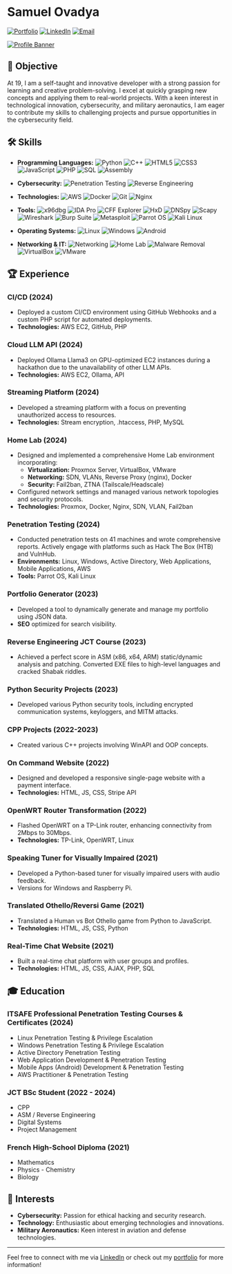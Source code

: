 # Samuel Ovadya

[![Portfolio](https://img.shields.io/badge/Portfolio-%E2%9C%94-green)](https://shmuel.ovh) 
[![LinkedIn](https://img.shields.io/badge/LinkedIn-%E2%9C%94-blue)](https://linkedin.com/in/samuel-ovadya-942594250/)
[![Email](https://img.shields.io/badge/Email-%E2%9C%94-red)](mailto:portfolio.samuel@ovadya.com)

[![Profile Banner](https://i.postimg.cc/LXTLG1Cn/DALL-E-2024-09-13-01-45-15-A-dark-futuristic-banner-for-a-cyber-oriented-Red-Team-Git-Hub-profile.webp)](https://postimg.cc/6288vyNX)

## 🌟 Objective

At 19, I am a self-taught and innovative developer with a strong passion for learning and creative problem-solving. I excel at quickly grasping new concepts and applying them to real-world projects. With a keen interest in technological innovation, cybersecurity, and military aeronautics, I am eager to contribute my skills to challenging projects and pursue opportunities in the cybersecurity field.

## 🛠 Skills

- **Programming Languages:** 
  ![Python](https://img.shields.io/badge/-Python-3776AB?logo=python&logoColor=white) 
  ![C++](https://img.shields.io/badge/-C++-00599C?logo=cplusplus&logoColor=white) 
  ![HTML5](https://img.shields.io/badge/-HTML5-E34F26?logo=html5&logoColor=white) 
  ![CSS3](https://img.shields.io/badge/-CSS3-1572B6?logo=css3&logoColor=white) 
  ![JavaScript](https://img.shields.io/badge/-JavaScript-F7DF1E?logo=javascript&logoColor=black) 
  ![PHP](https://img.shields.io/badge/-PHP-777BB4?logo=php&logoColor=white) 
  ![SQL](https://img.shields.io/badge/-SQL-4479A1?logo=sqlite&logoColor=white) 
  ![Assembly](https://img.shields.io/badge/-Assembly-%23F7E01E?logo=assembly&logoColor=black) 

- **Cybersecurity:** 
  ![Penetration Testing](https://img.shields.io/badge/-Penetration%20Testing-FFD700?logo=security&logoColor=black) 
  ![Reverse Engineering](https://img.shields.io/badge/-Reverse%20Engineering-8B4513?logo=security&logoColor=white) 

- **Technologies:** 
  ![AWS](https://img.shields.io/badge/-AWS-232F3E?logo=amazonaws&logoColor=white) 
  ![Docker](https://img.shields.io/badge/-Docker-2496ED?logo=docker&logoColor=white) 
  ![Git](https://img.shields.io/badge/-Git-F05032?logo=git&logoColor=white) 
  ![Nginx](https://img.shields.io/badge/-Nginx-009639?logo=nginx&logoColor=white) 

- **Tools:** 
  ![x96dbg](https://img.shields.io/badge/-x96dbg-FFD700?logo=debugging&logoColor=black) 
  ![IDA Pro](https://img.shields.io/badge/-IDA%20Pro-5C2D91?logo=ida&logoColor=white) 
  ![CFF Explorer](https://img.shields.io/badge/-CFF%20Explorer-8B4513?logo=security&logoColor=white) 
  ![HxD](https://img.shields.io/badge/-HxD-8A2BE2?logo=security&logoColor=white) 
  ![DNSpy](https://img.shields.io/badge/-DNSpy-6A5ACD?logo=security&logoColor=white) 
  ![Scapy](https://img.shields.io/badge/-Scapy-2C6AA4?logo=python&logoColor=white) 
  ![Wireshark](https://img.shields.io/badge/-Wireshark-1E9C74?logo=wireshark&logoColor=white) 
  ![Burp Suite](https://img.shields.io/badge/-Burp%20Suite-6D8CFE?logo=burpsuite&logoColor=white) 
  ![Metasploit](https://img.shields.io/badge/-Metasploit-FF5A5F?logo=metasploit&logoColor=white) 
  ![Parrot OS](https://img.shields.io/badge/-Parrot%20OS-00BFFF?logo=linux&logoColor=white) 
  ![Kali Linux](https://img.shields.io/badge/-Kali%20Linux-557C94?logo=linux&logoColor=white) 

- **Operating Systems:** 
  ![Linux](https://img.shields.io/badge/-Linux-FCC624?logo=linux&logoColor=black) 
  ![Windows](https://img.shields.io/badge/-Windows-0078D4?logo=windows&logoColor=white) 
  ![Android](https://img.shields.io/badge/-Android-3DDC84?logo=android&logoColor=white) 

- **Networking & IT:** 
  ![Networking](https://img.shields.io/badge/-Networking-1E90FF?logo=networking&logoColor=white) 
  ![Home Lab](https://img.shields.io/badge/-Home%20Lab-32CD32?logo=home&logoColor=white) 
  ![Malware Removal](https://img.shields.io/badge/-Malware%20Removal-DC143C?logo=antivirus&logoColor=white) 
  ![VirtualBox](https://img.shields.io/badge/-VirtualBox-0E3A88?logo=virtualbox&logoColor=white) 
  ![VMware](https://img.shields.io/badge/-VMware-607078?logo=vmware&logoColor=white) 

## 🏆 Experience

### CI/CD (2024)
- Deployed a custom CI/CD environment using GitHub Webhooks and a custom PHP script for automated deployments.
- **Technologies:** AWS EC2, GitHub, PHP

### Cloud LLM API (2024)
- Deployed Ollama Llama3 on GPU-optimized EC2 instances during a hackathon due to the unavailability of other LLM APIs.
- **Technologies:** AWS EC2, Ollama, API

### Streaming Platform (2024)
- Developed a streaming platform with a focus on preventing unauthorized access to resources.
- **Technologies:** Stream encryption, .htaccess, PHP, MySQL

### Home Lab (2024)
- Designed and implemented a comprehensive Home Lab environment incorporating:
  - **Virtualization:** Proxmox Server, VirtualBox, VMware
  - **Networking:** SDN, VLANs, Reverse Proxy (nginx), Docker
  - **Security:** Fail2ban, ZTNA (Tailscale/Headscale)
- Configured network settings and managed various network topologies and security protocols.
- **Technologies:** Proxmox, Docker, Nginx, SDN, VLAN, Fail2ban

### Penetration Testing (2024)
- Conducted penetration tests on 41 machines and wrote comprehensive reports. Actively engage with platforms such as Hack The Box (HTB) and VulnHub.
- **Environments:** Linux, Windows, Active Directory, Web Applications, Mobile Applications, AWS
- **Tools:** Parrot OS, Kali Linux

### Portfolio Generator (2023)
- Developed a tool to dynamically generate and manage my portfolio using JSON data.
- **SEO** optimized for search visibility.

### Reverse Engineering JCT Course (2023)
- Achieved a perfect score in ASM (x86, x64, ARM) static/dynamic analysis and patching. Converted EXE files to high-level languages and cracked Shabak riddles.

### Python Security Projects (2023)
- Developed various Python security tools, including encrypted communication systems, keyloggers, and MITM attacks.

### CPP Projects (2022-2023)
- Created various C++ projects involving WinAPI and OOP concepts.

### On Command Website (2022)
- Designed and developed a responsive single-page website with a payment interface.
- **Technologies:** HTML, JS, CSS, Stripe API

### OpenWRT Router Transformation (2022)
- Flashed OpenWRT on a TP-Link router, enhancing connectivity from 2Mbps to 30Mbps.
- **Technologies:** TP-Link, OpenWRT, Linux

### Speaking Tuner for Visually Impaired (2021)
- Developed a Python-based tuner for visually impaired users with audio feedback.
- Versions for Windows and Raspberry Pi.

### Translated Othello/Reversi Game (2021)
- Translated a Human vs Bot Othello game from Python to JavaScript.
- **Technologies:** HTML, JS, CSS, Python

### Real-Time Chat Website (2021)
- Built a real-time chat platform with user groups and profiles.
- **Technologies:** HTML, JS, CSS, AJAX, PHP, SQL

## 🎓 Education

### ITSAFE Professional Penetration Testing Courses & Certificates (2024)
- Linux Penetration Testing & Privilege Escalation
- Windows Penetration Testing & Privilege Escalation
- Active Directory Penetration Testing
- Web Application Development & Penetration Testing
- Mobile Apps (Android) Development & Penetration Testing
- AWS Practitioner & Penetration Testing

### JCT BSc Student (2022 - 2024)
- CPP
- ASM / Reverse Engineering
- Digital Systems
- Project Management

### French High-School Diploma (2021)
- Mathematics
- Physics - Chemistry
- Biology

## 💬 Interests

- **Cybersecurity:** Passion for ethical hacking and security research.
- **Technology:** Enthusiastic about emerging technologies and innovations.
- **Military Aeronautics:** Keen interest in aviation and defense technologies.

---

Feel free to connect with me via [LinkedIn](https://linkedin.com/in/samuel-ovadya-942594250/) or check out my [portfolio](https://shmuel.ovh) for more information!
